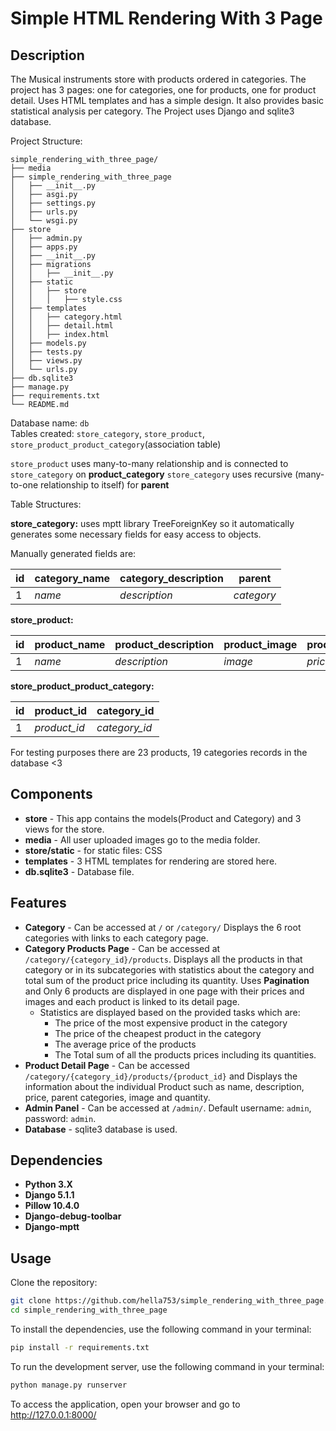 # Simple HTML Rendering With 3 Page

## Description
The Musical instruments store with products ordered in categories. The project has 3 pages: one for categories, 
one for products, one for product detail. Uses HTML templates and has a simple design. It also provides basic 
statistical analysis per category.
The Project uses Django and sqlite3 database.

Project Structure:
```
simple_rendering_with_three_page/
├── media
├── simple_rendering_with_three_page
│   ├── __init__.py
│   ├── asgi.py
│   ├── settings.py
│   ├── urls.py
│   └── wsgi.py
├── store
│   ├── admin.py
│   ├── apps.py
│   ├── __init__.py
│   ├── migrations
│   │   ├── __init__.py
│   ├── static
│   │   ├── store
│   │   │   ├── style.css
│   ├── templates
│   │   ├── category.html
│   │   ├── detail.html
│   │   ├── index.html
│   ├── models.py
│   ├── tests.py
│   ├── views.py
│   └── urls.py
├── db.sqlite3
├── manage.py
├── requirements.txt
└── README.md

```

Database name: `db` <br>
Tables created: `store_category`, `store_product`, `store_product_product_category`(association table)<br>

`store_product` uses many-to-many relationship and is connected to `store_category` on **product_category**
`store_category` uses recursive (many-to-one relationship to itself) for **parent**<br>

Table Structures:

**store_category:** uses mptt library TreeForeignKey so it automatically generates some necessary fields 
for easy access to objects. 

Manually generated fields are:

| id | category_name | category_description | parent     |
|----|---------------|----------------------|------------|
| 1  | _name_        | _description_        | _category_ |


**store_product:**

| id | product_name | product_description | product_image | product_price | product_category | product_quantity |
|----|--------------|---------------------|---------------|---------------|------------------|------------------|
| 1  | _name_       | _description_       | _image_       | _price_       | _category_       | _number_         |


**store_product_product_category:**

| id | product_id   | category_id   |
|----|--------------|---------------|
| 1  | _product_id_ | _category_id_ |


For testing purposes there are 23 products, 19 categories records in the database <3


## **Components** ##
* **store** - This app contains the models(Product and Category) and 3 views for the store.
* **media** - All user uploaded images go to the media folder.
* **store/static** - for static files: CSS
* **templates** - 3 HTML templates for rendering are stored here.
* **db.sqlite3** - Database file.


## **Features** ##
* **Category** - Can be accessed at `/` or `/category/` Displays the 6 root categories with links to each category page.
* **Category Products Page** - Can be accessed at `/category/{category_id}/products`. Displays all the products in that category or in its subcategories with statistics about the category and total sum of the product price including its quantity. Uses **Pagination** and Only 6 products are displayed in one page with their prices and images and each product is linked to its detail page. 
  * Statistics are displayed based on the provided tasks which are:
    * The price of the most expensive product in the category
    * The price of the cheapest product in the category
    * The average price of the products
    * The Total sum of all the products prices including its quantities.
* **Product Detail Page** - Can be accessed `/category/{category_id}/products/{product_id}` and Displays the information about the individual Product such as name, description, price, parent categories, image and quantity.
* **Admin Panel** - Can be accessed at `/admin/`. Default username: `admin`, password: `admin`.
* **Database** - sqlite3 database is used.

## Dependencies
* **Python 3.X**
* **Django 5.1.1**
* **Pillow 10.4.0**
* **Django-debug-toolbar**
* **Django-mptt**

## Usage
Clone the repository:
```bash
git clone https://github.com/hella753/simple_rendering_with_three_page.git
cd simple_rendering_with_three_page
```
To install the dependencies, use the following command in your terminal:
```bash
pip install -r requirements.txt
```
To run the development server, use the following command in your terminal:
```bash
python manage.py runserver
```
To access the application, open your browser and go to http://127.0.0.1:8000/


